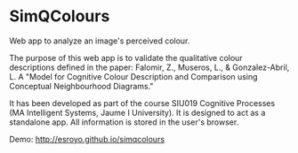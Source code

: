 # SimQColours
Web app to analyze an image's perceived colour.

The purpose of this web app is to validate the qualitative colour descriptions defined in the paper: Falomir, Z., Museros, L., & Gonzalez-Abril, L. A "Model for Cognitive Colour Description and Comparison using Conceptual Neighbourhood Diagrams."

It has been developed as part of the course SIU019 Cognitive Processes (MA Intelligent Systems, Jaume I University). It is designed to act as a standalone app. All information is stored in the user's browser.

Demo: http://esroyo.github.io/simqcolours
